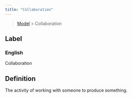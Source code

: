 ```yaml
---
title: "Collaboration"
---
```


> [Model](../../) > Collaboration

## Label

### English
Collaboration


## Definition
The activity of working with someone to produce something. 


    
